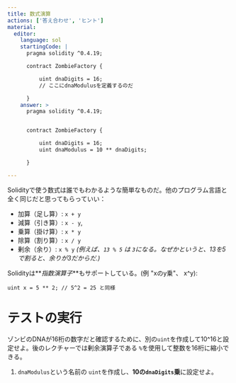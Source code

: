```yaml
---
title: 数式演算
actions: ['答え合わせ', 'ヒント']
material:
  editor:
    language: sol
    startingCode: |
      pragma solidity ^0.4.19;

      contract ZombieFactory {

          uint dnaDigits = 16;
          // ここにdnaModulusを定義するのだ

      }
    answer: >
      pragma solidity ^0.4.19;


      contract ZombieFactory {

          uint dnaDigits = 16;
          uint dnaModulus = 10 ** dnaDigits;

      }

---
```


Solidityで使う数式は誰でもわかるような簡単なものだ。他のプログラム言語と全く同じだと思ってもらっていい：

* 加算（足し算）: `x + y`
* 減算（引き算）: `x - y`,
* 乗算（掛け算）: `x * y`
* 除算（割り算）: `x / y`
* 剰余（余り）: `x % y` _(例えば、`13 % 5` は `3`になる。なぜかというと、13を5で割ると、余りが3だからだ.)_

Solidityは**_指数演算子_**もサポートしている。(例 "xのy乗"、 x^y):

```
uint x = 5 ** 2; // 5^2 = 25 と同様
```

# テストの実行

ゾンビのDNAが16桁の数字だと確認するために、別の`uint`を作成して10^16と設定せよ。後のレクチャーでは剰余演算子である `%`を使用して整数を16桁に縮小できる。

1. `dnaModulus`という名前の `uint`を作成し、**10の`dnaDigits`乗**に設定せよ。

